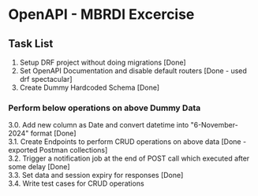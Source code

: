 # OpenAPI - MBRDI Excercise 

## Task List 
1. Setup DRF project without doing migrations [Done]
2. Set OpenAPI Documentation and disable default routers [Done - used drf spectacular]
3. Create Dummy Hardcoded Schema  [Done]

### Perform below operations on above Dummy Data 
3.0. Add new column as Date and convert datetime into "6-November-2024" format [Done]\
3.1. Create Endpoints to perform CRUD operations on above data [Done - exported Postman collections]\
3.2. Trigger a notification job at the end of POST call which executed after some delay [Done]\
3.3. Set data and session expiry for responses [Done]\
3.4. Write test cases for CRUD operations
